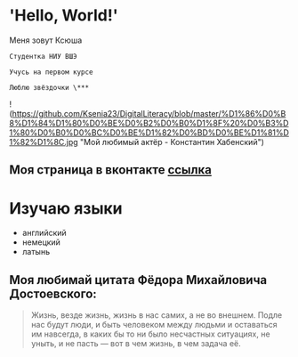 # 'Hello, World!' 
Меня зовут Ксюша
    
    Студентка НИУ ВШЭ

    Учусь на первом курсе

    Люблю звёздочки \***
    

!(https://github.com/Ksenia23/DigitalLiteracy/blob/master/%D1%86%D0%B8%D1%84%D1%80%D0%BE%D0%B2%D0%B0%D1%8F%20%D0%B3%D1%80%D0%B0%D0%BC%D0%BE%D1%82%D0%BD%D0%BE%D1%81%D1%82%D1%8C.jpg "Мой любимый актёр - Константин Хабенский")

## Моя страница в вконтакте [ссылка](http://vk.com/ksenia_amelia)  

  # Изучаю языки
* английский
* немецкий
* латынь

## Моя любимай цитата Фёдора Михайловича Достоевского:
> Жизнь, везде жизнь, жизнь в нас самих, а не во внешнем. Подле нас будут люди, и быть человеком между людьми и оставаться им навсегда, в каких бы то ни было несчастных ситуациях, не уныть, и не пасть — вот в чем жизнь, в чем задача её. 
